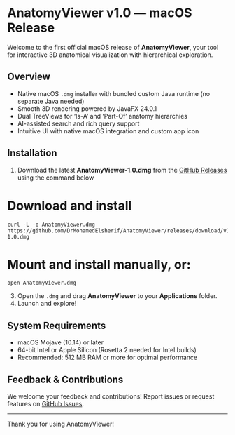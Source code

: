 # AnatomyViewer v1.0 — macOS Release

Welcome to the first official macOS release of **AnatomyViewer**, your tool for interactive 3D anatomical visualization with hierarchical exploration.

## Overview

- Native macOS `.dmg` installer with bundled custom Java runtime (no separate Java needed)
- Smooth 3D rendering powered by JavaFX 24.0.1
- Dual TreeViews for ‘Is-A’ and ‘Part-Of’ anatomy hierarchies
- AI-assisted search and rich query support
- Intuitive UI with native macOS integration and custom app icon

## Installation

1. Download the latest **AnatomyViewer-1.0.dmg** from the [GitHub Releases](https://github.com/DrMohamedElsherif/AnatomyViewer/releases) using the command below

# Download and install

<pre><code>curl -L -o AnatomyViewer.dmg https://github.com/DrMohamedElsherif/AnatomyViewer/releases/download/v1.0.0/AnatomyViewer-1.0.dmg</code></pre>

# Mount and install manually, or:
<pre><code>open AnatomyViewer.dmg</code></pre>

3. Open the `.dmg` and drag **AnatomyViewer** to your **Applications** folder.
4. Launch and explore!

## System Requirements

- macOS Mojave (10.14) or later
- 64-bit Intel or Apple Silicon (Rosetta 2 needed for Intel builds)
- Recommended: 512 MB RAM or more for optimal performance

## Feedback & Contributions

We welcome your feedback and contributions! Report issues or request features on [GitHub Issues](https://github.com/DrMohamedElsherif/AnatomyViewer/issues).

---

Thank you for using AnatomyViewer!

